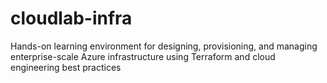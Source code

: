 # cloudlab-infra
Hands-on learning environment for designing, provisioning, and managing enterprise-scale Azure infrastructure using Terraform and cloud engineering best practices
